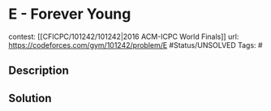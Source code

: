 # E - Forever Young

contest: [[CFICPC/101242/101242|2016 ACM-ICPC World Finals]]
url: https://codeforces.com/gym/101242/problem/E
#Status/UNSOLVED
Tags: #

## Description

## Solution

